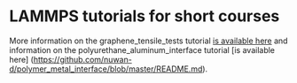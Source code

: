 # LAMMPS tutorials for short courses
More information on the graphene_tensile_tests tutorial [is available here](https://www.linkedin.com/pulse/how-perform-uniaxial-tensile-tests-graphene-sample-lammps-dewapriya/) and information on the polyurethane_aluminum_interface tutorial [is available here] (https://github.com/nuwan-d/polymer_metal_interface/blob/master/README.md).
